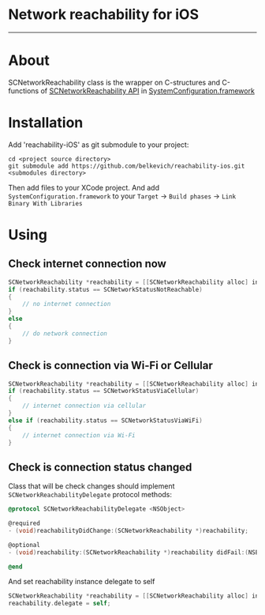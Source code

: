 Network reachability for iOS
============
---
# About
SCNetworkReachability class is the wrapper on C-structures and C-functions of [SCNetworkReachability API](https://developer.apple.com/library/mac/#documentation/SystemConfiguration/Reference/SCNetworkReachabilityRef/Reference/reference.html#//apple_ref/doc/uid/TP40007260) in [SystemConfiguration.framework](https://developer.apple.com/library/mac/#documentation/Networking/Reference/SysConfig/_index.html#//apple_ref/doc/uid/TP40001027)

# Installation
Add 'reachability-iOS' as git submodule to your project:

	cd <project source directory>
	git submodule add https://github.com/belkevich/reachability-ios.git <submodules directory>

Then add files to your XCode project. And add `SystemConfiguration.framework` 
to your `Target` -> `Build phases` -> `Link Binary With Libraries`

# Using
## Check internet connection now

```objective-c
SCNetworkReachability *reachability = [[SCNetworkReachability alloc] initWithHostName:@"www.apple.com"];
if (reachability.status == SCNetworkStatusNotReachable)
{
	// no internet connection
} 
else
{
	// do network connection
}
```

## Check is connection via Wi-Fi or Cellular

``` objective-c
SCNetworkReachability *reachability = [[SCNetworkReachability alloc] initWithHostName:@"www.apple.com"];
if (reachability.status == SCNetworkStatusViaCellular)
{
	// internet connection via cellular
} 
else if (reachability.status == SCNetworkStatusViaWiFi)
{
	// internet connection via Wi-Fi 
}
```

## Check is connection status changed

Class that will be check changes should implement `SCNetworkReachabilityDelegate` protocol methods:

``` objective-c
@protocol SCNetworkReachabilityDelegate <NSObject>

@required
- (void)reachabilityDidChange:(SCNetworkReachability *)reachability;

@optional
- (void)reachability:(SCNetworkReachability *)reachability didFail:(NSError *)error;

@end
```

And set reachability instance delegate to self

``` objective-c
SCNetworkReachability *reachability = [[SCNetworkReachability alloc] initWithHostName:@"www.apple.com"];
reachability.delegate = self;
```
